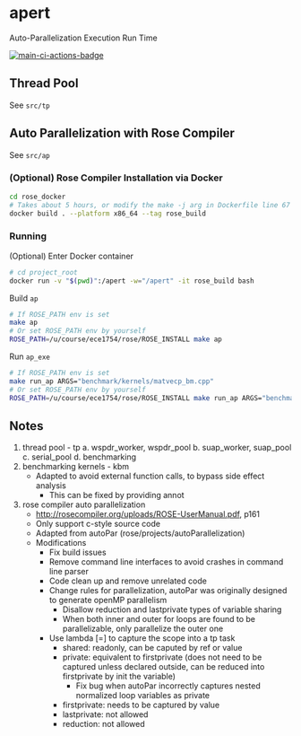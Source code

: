 # apert
Auto-Parallelization Execution Run Time

[![main-ci-actions-badge](https://github.com/lichen-liu/apdlb/actions/workflows/main_ci.yml/badge.svg)](https://github.com/lichen-liu/apdlb/actions/workflows/main_ci.yml)

## Thread Pool
See `src/tp`

## Auto Parallelization with Rose Compiler
See `src/ap`

### (Optional) Rose Compiler Installation via Docker
```bash
cd rose_docker
# Takes about 5 hours, or modify the make -j arg in Dockerfile line 67 to speed up
docker build . --platform x86_64 --tag rose_build
```

### Running
(Optional) Enter Docker container
```bash
# cd project_root
docker run -v "$(pwd)":/apert -w="/apert" -it rose_build bash
```

Build `ap`
```bash
# If ROSE_PATH env is set
make ap
# Or set ROSE_PATH env by yourself
ROSE_PATH=/u/course/ece1754/rose/ROSE_INSTALL make ap
```

Run `ap_exe`
```bash
# If ROSE_PATH env is set
make run_ap ARGS="benchmark/kernels/matvecp_bm.cpp"
# Or set ROSE_PATH env by yourself
ROSE_PATH=/u/course/ece1754/rose/ROSE_INSTALL make run_ap ARGS="benchmark/kernels/matvecp_bm.cpp" 
```

## Notes
1. thread pool - tp
    a. wspdr_worker, wspdr_pool
    b. suap_worker, suap_pool
    c. serial_pool
    d. benchmarking
2. benchmarking kernels - kbm
    - Adapted to avoid external function calls, to bypass side effect analysis
        - This can be fixed by providing annot
3. rose compiler auto parallelization
    - http://rosecompiler.org/uploads/ROSE-UserManual.pdf, p161
    - Only support c-style source code
    - Adapted from autoPar (rose/projects/autoParallelization)
    - Modifications
        - Fix build issues
        - Remove command line interfaces to avoid crashes in command line parser
        - Code clean up and remove unrelated code
        - Change rules for parallelization, autoPar was originally designed to generate openMP parallelism
            - Disallow reduction and lastprivate types of variable sharing
            - When both inner and outer for loops are found to be parallelizable, only parallelize the outer one
        - Use lambda [=] to capture the scope into a tp task
            - shared: readonly, can be caputed by ref or value
            - private: equivalent to firstprivate (does not need to be captured unless declared outside, can be reduced into firstprivate by init the variable)
                - Fix bug when autoPar incorrectly captures nested normalized loop variables as private
            - firstprivate: needs to be captured by value
            - lastprivate: not allowed
            - reduction: not allowed